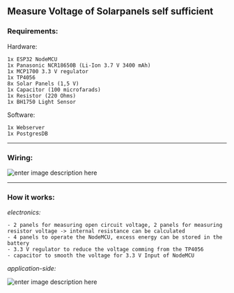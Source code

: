 ## **Measure Voltage of Solarpanels self sufficient**

### Requirements:
Hardware:  

    1x ESP32 NodeMCU 
    1x Panasonic NCR18650B (Li-Ion 3.7 V 3400 mAh) 
    1x MCP1700 3.3 V regulator 
    1x TP4056 
    8x Solar Panels (1,5 V)   
    1x Capacitor (100 microfarads) 
    1x Resistor (220 Ohms)
    1x BH1750 Light Sensor

  
Software:  

    1x Webserver  
    1x PostgresDB  

-------
### Wiring: 
  
![enter image description here](https://i.ibb.co/gvGW30m/v2-fritzing-bb.png)

------

### How it works:

 *electronics:*

    - 2 panels for measuring open circuit voltage, 2 panels for measuring resistor voltage -> internal resistance can be calculated
    - 4 panels to operate the NodeMCU, excess energy can be stored in the battery
    - 3.3 V regulator to reduce the voltage comming from the TP4056
    - capacitor to smooth the voltage for 3.3 V Input of NodeMCU

*application-side:*

![enter image description here](https://i.ibb.co/ZVn75X7/v2-how-it-works.png)

